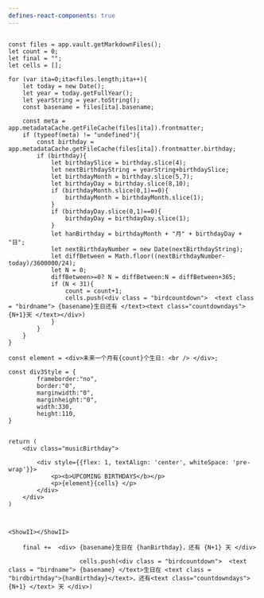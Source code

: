 ```yaml
---
defines-react-components: true
---
```


```jsx:component:ShowII

const files = app.vault.getMarkdownFiles();
let count = 0;
let final = "";
let cells = [];

for (var ita=0;ita<files.length;ita++){
	let today = new Date();
	let year = today.getFullYear();
	let yearString = year.toString();
	const basename = files[ita].basename;
	
	const meta = app.metadataCache.getFileCache(files[ita]).frontmatter;
	if (typeof(meta) != "undefined"){
		const birthday = app.metadataCache.getFileCache(files[ita]).frontmatter.birthday;
		if (birthday){
			let birthdaySlice = birthday.slice(4);
			let nextBirthdayString = yearString+birthdaySlice;
			let birthdayMonth = birthday.slice(5,7);
			let birthdayDay = birthday.slice(8,10);
			if (birthdayMonth.slice(0,1)==0){
				birthdayMonth = birthdayMonth.slice(1);
			} 
			if (birthdayDay.slice(0,1)==0){
				birthdayDay = birthdayDay.slice(1);
			} 
			let hanBirthday = birthdayMonth + "月" + birthdayDay + "日";
			let nextBirthdayNumber = new Date(nextBirthdayString);
			let diffBetween = Math.floor((nextBirthdayNumber-today)/3600000/24);
			let N = 0;
			diffBetween>=0? N = diffBetween:N = diffBetween+365;
			if (N < 31){
				count = count+1;
				cells.push(<div class = "birdcountdown">  <text class = "birdname"> {basename}生日还有 </text><text class="countdowndays"> {N+1}天 </text></div>) 
			}
		}
	}
}

const element = <div>未来一个月有{count}个生日: <br /> </div>;

const div3Style = {
		frameborder:"no", 
		border:"0",
		marginwidth:"0",
		marginheight:"0",
		width:330,
		height:110,
}
	  

return (
	<div class="musicBirthday">
	
		<div style={{flex: 1, textAlign: 'center', whiteSpace: 'pre-wrap'}}>
			<p><b>UPCOMING BIRTHDAYS</b></p>
			<p>{element}{cells} </p>
		</div>
	</div>
)



```

```jsx:
<ShowII></ShowII>
```


		final +=  <div> {basename}生日在 {hanBirthday}，还有 {N+1} 天 </div> 
		
						cells.push(<div class = "birdcountdown">  <text class = "birdname"> {basename} </text>生日在 <text class = "birdbirthday">{hanBirthday}</text>，还有<text class="countdowndays"> {N+1} </text> 天 </div>) 
